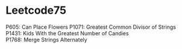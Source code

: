 # Leetcode75

P605: Can Place Flowers
P1071: Greatest Common Divisor of Strings  
P1431: Kids With the Greatest Number of Candies  
P1768: Merge Strings Alternately  

